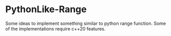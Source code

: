 # PythonLike-Range
Some ideas to implement something similar to python range function. Some of the implementations require c++20 features.
